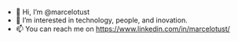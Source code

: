 - 👋 Hi, I’m @marcelotust
- 👀 I’m interested in technology, people, and inovation.
- 📫 You can reach me on https://www.linkedin.com/in/marcelotust/

<!---
marcelotust/marcelotust is a ✨ special ✨ repository because its `README.md` (this file) appears on your GitHub profile.
You can click the Preview link to take a look at your changes.
--->
